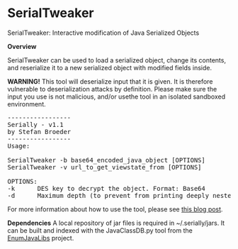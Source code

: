 # SerialTweaker 
SerialTweaker: Interactive modification of Java Serialized Objects

<b>Overview</b>

SerialTweaker can be used to load a serialized object, change its contents, and reserialize it to a new serialized object with modified fields inside.

<b> WARNING!</b> This tool will deserialize input that it is given. It is therefore vulnerable to deserialization attacks by definition. Please make sure the input you use is not malicious, and/or usethe tool in an isolated sandboxed environment.
<pre>
-----------------
Serially - v1.1
by Stefan Broeder
-----------------
Usage:

SerialTweaker -b base64_encoded_java_object [OPTIONS]
SerialTweaker -v url_to_get_viewstate_from [OPTIONS]

OPTIONS:
-k      DES key to decrypt the object. Format: Base64
-d      Maximum depth (to prevent from printing deeply nested objects). Default: 3. To disable, set 0.
</pre>
For more information about how to use the tool, please see [this blog post](https://www.redtimmy.com/web-application-hacking/interactive-modification-of-java-serialized-objects-with-serialtweaker).

<b>Dependencies</b>
A local repository of jar files is required in ~/.serially/jars. It can be built and indexed with the JavaClassDB.py tool from the [EnumJavaLibs](https://github.com/redtimmy/EnumJavaLibs) project.
